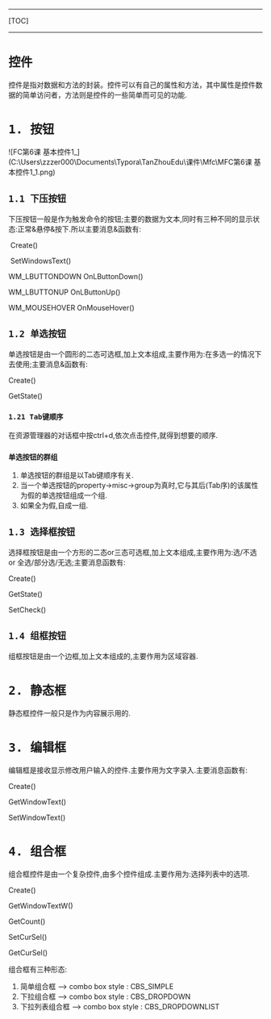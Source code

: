 ***
[TOC]
***

# `控件`
控件是指对数据和方法的封装。控件可以有自己的属性和方法，其中属性是控件数据的简单访问者，方法则是控件的一些简单而可见的功能.

# `1. 按钮`

 ![FC第6课  基本控件1_](C:\Users\zzzer000\Documents\Typora\TanZhouEdu\课件\Mfc\MFC第6课  基本控件1_1.png)

## `1.1 下压按钮`

下压按钮一般是作为触发命令的按钮;主要的数据为文本,同时有三种不同的显示状态:正常&悬停&按下.所以主要消息&函数有:

​						Create()

​						SetWindowsText()

WM_LBUTTONDOWN					OnLButtonDown()

WM_LBUTTONUP					OnLButtonUp()

WM_MOUSEHOVER					OnMouseHover()

## `1.2 单选按钮`

单选按钮是由一个圆形的二态可选框,加上文本组成,主要作用为:在多选一的情况下去使用;主要消息&函数有:

Create()

GetState()

### `1.21 Tab键顺序`

在资源管理器的对话框中按ctrl+d,依次点击控件,就得到想要的顺序.

### `单选按钮的群组`

1. 单选按钮的群组是以Tab键顺序有关.
2. 当一个单选按钮的property->misc->group为真时,它与其后(Tab序)的该属性为假的单选按钮组成一个组.
3. 如果全为假,自成一组.

## `1.3 选择框按钮`

选择框按钮是由一个方形的二态or三态可选框,加上文本组成,主要作用为:选/不选  or  全选/部分选/无选;主要消息函数有:

Create()

GetState()

SetCheck()

## `1.4 组框按钮`

组框按钮是由一个边框,加上文本组成的,主要作用为区域容器.

# `2. 静态框`

静态框控件一般只是作为内容展示用的.

# `3. 编辑框`

编辑框是接收显示修改用户输入的控件.主要作用为文字录入.主要消息函数有:

Create()

GetWindowText()

SetWindowText()

# `4. 组合框`

组合框控件是由一个复杂控件,由多个控件组成.主要作用为:选择列表中的选项.

Create()

GetWindowTextW()

GetCount()

SetCurSel()

GetCurSel()

组合框有三种形态:

1. 简单组合框  --> combo box style : CBS_SIMPLE
2. 下拉组合框  --> combo box style : CBS_DROPDOWN
3. 下拉列表组合框  --> combo box style : CBS_DROPDOWNLIST





​	